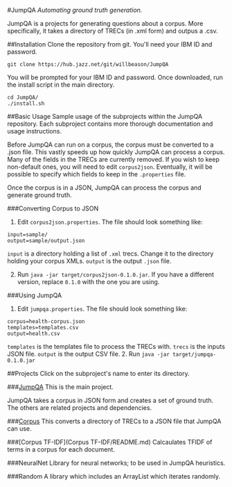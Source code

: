 #JumpQA
_Automating ground truth generation._

JumpQA is a projects for generating questions about a corpus. More specifically, it takes a directory of TRECs (in .xml form) and outpus a .csv.

##Installation
Clone the repository from git. You'll need your IBM ID and password.

    git clone https://hub.jazz.net/git/willbeason/JumpQA

You will be prompted for your IBM ID and password. Once downloaded, run the install script in the main directory.

    cd JumpQA/
    ./install.sh

##Basic Usage
Sample usage of the subprojects within the JumpQA repository. Each subproject contains more thorough documentation and usage instructions.

Before JumpQA can run on a corpus, the corpus must be converted to a .json file. This vastly speeds up how quickly JumpQA can process a corpus. Many of the fields in the TRECs are currently removed. If you wish to keep non-default ones, you will need to edit `corpus2json`. Eventually, it will be possible to specify which fields to keep in the `.properties` file.

Once the corpus is in a JSON, JumpQA can process the corpus and generate ground truth. 



###Converting Corpus to JSON
1. Edit `corpus2json.properties`. The file should look something like:
```
input=sample/
output=sample/output.json
```
`input` is a directory holding a list of `.xml` trecs. Change it to the directory holding your corpus XMLs.
`output` is the output `.json` file. 

2. Run `java -jar target/corpus2json-0.1.0.jar`. If you have a different version, replace `0.1.0` with the one you are using. 

###Using JumpQA
1. Edit `jumpqa.properties`. The file should look something like:
```
corpus=health-corpus.json
templates=templates.csv
output=health.csv
```
`templates` is the templates file to process the TRECs with.
`trecs` is the inputs JSON file.
`output` is the output CSV file.
2. Run `java -jar target/jumpqa-0.1.0.jar`


##Projects
Click on the subproject's name to enter its directory.

###[JumpQA](JumpQA/README.md)
This is the main project.

JumpQA takes a corpus in JSON form and creates a set of ground truth. The others are related projects and dependencies.

###[Corpus](Corpus/README.md)
This converts a directory of TRECs to a JSON file that JumpQA can use.

###[Corpus TF-IDF](Corpus TF-IDF/README.md)
Calcaulates TFIDF of terms in a corpus for each document.

###NeuralNet
Library for neural networks; to be used in JumpQA heuristics.

###Random
A library which includes an ArrayList which iterates randomly.